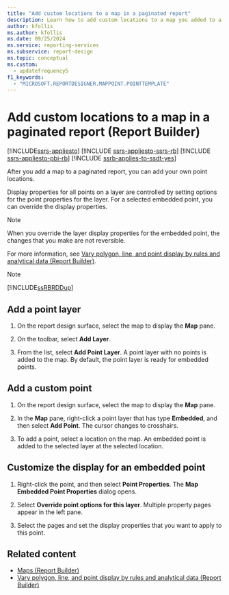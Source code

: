 ```yaml
---
title: "Add custom locations to a map in a paginated report"
description: Learn how to add custom locations to a map you added to a paginated report in Report Builder.
author: kfollis
ms.author: kfollis
ms.date: 09/25/2024
ms.service: reporting-services
ms.subservice: report-design
ms.topic: conceptual
ms.custom:
  - updatefrequency5
f1_keywords:
  - "MICROSOFT.REPORTDESIGNER.MAPPOINT.POINTTEMPLATE"
---
```

# Add custom locations to a map in a paginated report (Report Builder)

[!INCLUDE[ssrs-appliesto](../../includes/ssrs-appliesto.md)] [!INCLUDE [ssrs-appliesto-ssrs-rb](../../includes/ssrs-appliesto-ssrs-rb.md)] [!INCLUDE [ssrs-appliesto-pbi-rb](../../includes/ssrs-appliesto-pbi-rb.md)] [!INCLUDE [ssrb-applies-to-ssdt-yes](../../includes/ssrb-applies-to-ssdt-yes.md)]

  After you add a map to a paginated report, you can add your own point locations.  
  
 Display properties for all points on a layer are controlled by setting options for the point properties for the layer. For a selected embedded point, you can override the display properties.  
  
> [!NOTE]  
>  When you override the layer display properties for the embedded point, the changes that you make are not reversible.  
  
 For more information, see [Vary polygon, line, and point display by rules and analytical data &#40;Report Builder&#41;](../../reporting-services/report-design/vary-polygon-line-and-point-display-by-rules-and-analytical-data.md).  
  
> [!NOTE]  
>  [!INCLUDE[ssRBRDDup](../../includes/ssrbrddup-md.md)]  
  
## Add a point layer  
  
1.  On the report design surface, select the map to display the **Map** pane.  
  
1.  On the toolbar, select **Add Layer**.  
  
1.  From the list, select **Add Point Layer**. A point layer with no points is added to the map. By default, the point layer is ready for embedded points.  
  
## Add a custom point  
  
1.  On the report design surface, select the map to display the **Map** pane.  
  
1.  In the **Map** pane, right-click a point layer that has type **Embedded**, and then select **Add Point**. The cursor changes to crosshairs.  
  
1.  To add a point, select a location on the map. An embedded point is added to the selected layer at the selected location.  
  
## Customize the display for an embedded point  
  
1.  Right-click the point, and then select **Point Properties**. The **Map Embedded Point Properties** dialog opens.  
  
1.  Select **Override point options for this layer**. Multiple property pages appear in the left pane.  
  
1.  Select the pages and set the display properties that you want to apply to this point.  
  
## Related content

- [Maps &#40;Report Builder&#41;](../../reporting-services/report-design/maps-report-builder-and-ssrs.md)
- [Vary polygon, line, and point display by rules and analytical data &#40;Report Builder&#41;](../../reporting-services/report-design/vary-polygon-line-and-point-display-by-rules-and-analytical-data.md)
